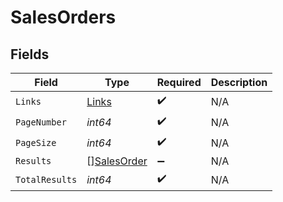 # SalesOrders


## Fields

| Field                                             | Type                                              | Required                                          | Description                                       |
| ------------------------------------------------- | ------------------------------------------------- | ------------------------------------------------- | ------------------------------------------------- |
| `Links`                                           | [Links](../../models/shared/links.md)             | :heavy_check_mark:                                | N/A                                               |
| `PageNumber`                                      | *int64*                                           | :heavy_check_mark:                                | N/A                                               |
| `PageSize`                                        | *int64*                                           | :heavy_check_mark:                                | N/A                                               |
| `Results`                                         | [][SalesOrder](../../models/shared/salesorder.md) | :heavy_minus_sign:                                | N/A                                               |
| `TotalResults`                                    | *int64*                                           | :heavy_check_mark:                                | N/A                                               |